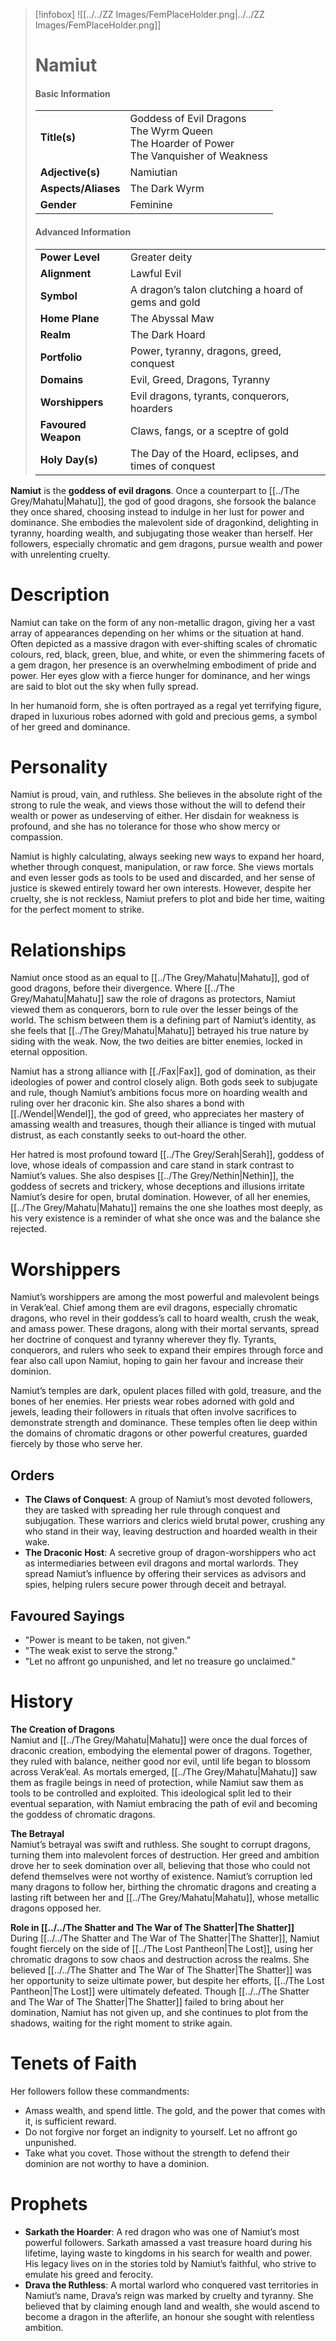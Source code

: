 > [!infobox]
> ![[../../ZZ Images/FemPlaceHolder.png|../../ZZ Images/FemPlaceHolder.png]]  
> # Namiut
> #### Basic Information
> |  |   |
> |---|---|
> | **Title(s)** | Goddess of Evil Dragons<br>The Wyrm Queen<br>The Hoarder of Power<br>The Vanquisher of Weakness |
> | **Adjective(s)** | Namiutian |
> | **Aspects/Aliases** | The Dark Wyrm |
> | **Gender** | Feminine |
> 
> #### Advanced Information
> |  |  | 
> | --- | --- |
> | **Power Level** | Greater deity |
> | **Alignment** | Lawful Evil |
> | **Symbol** | A dragon’s talon clutching a hoard of gems and gold |
> | **Home Plane** | The Abyssal Maw |
> | **Realm** | The Dark Hoard |
> | **Portfolio** | Power, tyranny, dragons, greed, conquest |
> | **Domains** | Evil, Greed, Dragons, Tyranny |
> | **Worshippers** | Evil dragons, tyrants, conquerors, hoarders |
> | **Favoured Weapon** | Claws, fangs, or a sceptre of gold |
> | **Holy Day(s)** | The Day of the Hoard, eclipses, and times of conquest |

**Namiut** is the **goddess of evil dragons**. Once a counterpart to [[../The Grey/Mahatu|Mahatu]], the god of good dragons, she forsook the balance they once shared, choosing instead to indulge in her lust for power and dominance. She embodies the malevolent side of dragonkind, delighting in tyranny, hoarding wealth, and subjugating those weaker than herself. Her followers, especially chromatic and gem dragons, pursue wealth and power with unrelenting cruelty.

# Description
Namiut can take on the form of any non-metallic dragon, giving her a vast array of appearances depending on her whims or the situation at hand. Often depicted as a massive dragon with ever-shifting scales of chromatic colours, red, black, green, blue, and white, or even the shimmering facets of a gem dragon, her presence is an overwhelming embodiment of pride and power. Her eyes glow with a fierce hunger for dominance, and her wings are said to blot out the sky when fully spread.

In her humanoid form, she is often portrayed as a regal yet terrifying figure, draped in luxurious robes adorned with gold and precious gems, a symbol of her greed and dominance.

# Personality
Namiut is proud, vain, and ruthless. She believes in the absolute right of the strong to rule the weak, and views those without the will to defend their wealth or power as undeserving of either. Her disdain for weakness is profound, and she has no tolerance for those who show mercy or compassion. 

Namiut is highly calculating, always seeking new ways to expand her hoard, whether through conquest, manipulation, or raw force. She views mortals and even lesser gods as tools to be used and discarded, and her sense of justice is skewed entirely toward her own interests. However, despite her cruelty, she is not reckless, Namiut prefers to plot and bide her time, waiting for the perfect moment to strike.

# Relationships
Namiut once stood as an equal to [[../The Grey/Mahatu|Mahatu]], god of good dragons, before their divergence. Where [[../The Grey/Mahatu|Mahatu]] saw the role of dragons as protectors, Namiut viewed them as conquerors, born to rule over the lesser beings of the world. The schism between them is a defining part of Namiut’s identity, as she feels that [[../The Grey/Mahatu|Mahatu]] betrayed his true nature by siding with the weak. Now, the two deities are bitter enemies, locked in eternal opposition.

Namiut has a strong alliance with [[./Fax|Fax]], god of domination, as their ideologies of power and control closely align. Both gods seek to subjugate and rule, though Namiut’s ambitions focus more on hoarding wealth and ruling over her draconic kin. She also shares a bond with [[./Wendel|Wendel]], the god of greed, who appreciates her mastery of amassing wealth and treasures, though their alliance is tinged with mutual distrust, as each constantly seeks to out-hoard the other.

Her hatred is most profound toward [[../The Grey/Serah|Serah]], goddess of love, whose ideals of compassion and care stand in stark contrast to Namiut’s values. She also despises [[../The Grey/Nethin|Nethin]], the goddess of secrets and trickery, whose deceptions and illusions irritate Namiut’s desire for open, brutal domination. However, of all her enemies, [[../The Grey/Mahatu|Mahatu]] remains the one she loathes most deeply, as his very existence is a reminder of what she once was and the balance she rejected.

# Worshippers
Namiut’s worshippers are among the most powerful and malevolent beings in Verak’eal. Chief among them are evil dragons, especially chromatic dragons, who revel in their goddess’s call to hoard wealth, crush the weak, and amass power. These dragons, along with their mortal servants, spread her doctrine of conquest and tyranny wherever they fly. Tyrants, conquerors, and rulers who seek to expand their empires through force and fear also call upon Namiut, hoping to gain her favour and increase their dominion.

Namiut’s temples are dark, opulent places filled with gold, treasure, and the bones of her enemies. Her priests wear robes adorned with gold and jewels, leading their followers in rituals that often involve sacrifices to demonstrate strength and dominance. These temples often lie deep within the domains of chromatic dragons or other powerful creatures, guarded fiercely by those who serve her.

## Orders
- **The Claws of Conquest**: A group of Namiut’s most devoted followers, they are tasked with spreading her rule through conquest and subjugation. These warriors and clerics wield brutal power, crushing any who stand in their way, leaving destruction and hoarded wealth in their wake.
- **The Draconic Host**: A secretive group of dragon-worshippers who act as intermediaries between evil dragons and mortal warlords. They spread Namiut’s influence by offering their services as advisors and spies, helping rulers secure power through deceit and betrayal.

## Favoured Sayings
- "Power is meant to be taken, not given."
- "The weak exist to serve the strong."
- "Let no affront go unpunished, and let no treasure go unclaimed."

# History
**The Creation of Dragons**  
Namiut and [[../The Grey/Mahatu|Mahatu]] were once the dual forces of draconic creation, embodying the elemental power of dragons. Together, they ruled with balance, neither good nor evil, until life began to blossom across Verak’eal. As mortals emerged, [[../The Grey/Mahatu|Mahatu]] saw them as fragile beings in need of protection, while Namiut saw them as tools to be controlled and exploited. This ideological split led to their eventual separation, with Namiut embracing the path of evil and becoming the goddess of chromatic dragons.

**The Betrayal**  
Namiut’s betrayal was swift and ruthless. She sought to corrupt dragons, turning them into malevolent forces of destruction. Her greed and ambition drove her to seek domination over all, believing that those who could not defend themselves were not worthy of existence. Namiut’s corruption led many dragons to follow her, birthing the chromatic dragons and creating a lasting rift between her and [[../The Grey/Mahatu|Mahatu]], whose metallic dragons opposed her.

**Role in [[../../The Shatter and The War of The Shatter|The Shatter]]**  
During [[../../The Shatter and The War of The Shatter|The Shatter]], Namiut fought fiercely on the side of [[../The Lost Pantheon|The Lost]], using her chromatic dragons to sow chaos and destruction across the realms. She believed [[../../The Shatter and The War of The Shatter|The Shatter]] was her opportunity to seize ultimate power, but despite her efforts, [[../The Lost Pantheon|The Lost]] were ultimately defeated. Though [[../../The Shatter and The War of The Shatter|The Shatter]] failed to bring about her domination, Namiut has not given up, and she continues to plot from the shadows, waiting for the right moment to strike again.

# Tenets of Faith
Her followers follow these commandments:
- Amass wealth, and spend little. The gold, and the power that comes with it, is sufficient reward.
- Do not forgive nor forget an indignity to yourself. Let no affront go unpunished.
- Take what you covet. Those without the strength to defend their dominion are not worthy to have a dominion.

# Prophets
- **Sarkath the Hoarder**: A red dragon who was one of Namiut’s most powerful followers. Sarkath amassed a vast treasure hoard during his lifetime, laying waste to kingdoms in his search for wealth and power. His legacy lives on in the stories told by Namiut’s faithful, who strive to emulate his greed and ferocity.
- **Drava the Ruthless**: A mortal warlord who conquered vast territories in Namiut’s name, Drava’s reign was marked by cruelty and tyranny. She believed that by claiming enough land and wealth, she would ascend to become a dragon in the afterlife, an honour she sought with relentless ambition.